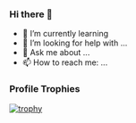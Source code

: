 ### Hi there 👋

- 🌱 I’m currently learning 
- 🤔 I’m looking for help with ...
- 💬 Ask me about ...
- 📫 How to reach me: ...

### Profile Trophies
[![trophy](https://github-profile-trophy.vercel.app/?username=ZhangHaoWeb&theme=onedark)](https://github.com/ryo-ma/github-profile-trophy)
